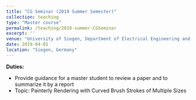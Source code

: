 ```yaml
---
title: "CG Seminar (2019 Summer Semester)"
collection: teaching
type: "Master course"
permalink: /teaching/2019-summer-CGSeminar
excerpt: ''
venue: "University of Siegen, Department of Electrical Engineering and Computer Science"
date: 2019-04-01
location: "Siegen, Germany"
---
```


**Duties:**
* Provide guidance for a master student to review a paper and to summarize it by a report
* Topic: Painterly Rendering with Curved Brush Strokes of Multiple Sizes

